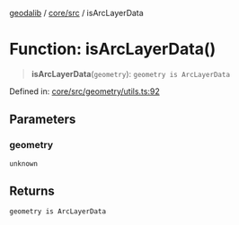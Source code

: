 [geodalib](../../../modules.md) / [core/src](../index.md) / isArcLayerData

# Function: isArcLayerData()

> **isArcLayerData**(`geometry`): `geometry is ArcLayerData`

Defined in: [core/src/geometry/utils.ts:92](https://github.com/GeoDaCenter/geoda-lib/blob/3f9453a08cf3d7f96b1a0d65d18359804129d8d2/js/packages/core/src/geometry/utils.ts#L92)

## Parameters

### geometry

`unknown`

## Returns

`geometry is ArcLayerData`
